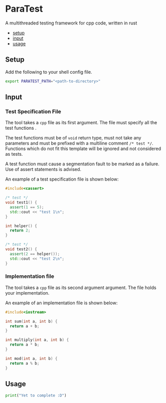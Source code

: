 # ParaTest
A multithreaded testing framework for cpp code, written in rust

- [setup](#Setup)
- [input](#Input)
- [usage](#Usage)

## Setup

Add the following to your shell config file.
```sh
export PARATEST_PATH="<path-to-directory>"
```

## Input

### Test Specification File

The tool takes a ```cpp``` file as its first argument. The file must specify all the test functions .

The test functions must be of ```void``` return type, must not take any parameters and must be prefixed with a multiline comment ```/* test */```. Functions which do not fit this template will be ignored and not considered as tests.

A test function must cause a segmentation fault to be marked as a failure. Use of assert statements is advised.

An example of a test specification file is shown below:

```cpp
#include<cassert>

/* test */
void test1() {
  assert(1 == 5);
  std::cout << "test 1\n";
}

int helper() {
  return 2;
}

/* test */
void test2() {
  assert(2 == helper());
  std::cout << "test 2\n";  
}
```

### Implementation file

The tool takes a ```cpp``` file as its second argument argument. The file holds your implementation.

An example of an implementation file is shown below:

```cpp
#include<iostream>

int sum(int a, int b) {
  return a + b;
}

int multiply(int a, int b) {
  return a * b;
}

int mod(int a, int b) {
  return a % b;
}

```

## Usage

```python
print("Yet to complete :D")
```

